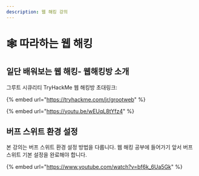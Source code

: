 ```yaml
---
description: 웹 해킹 강의
---
```


# 🕸 따라하는 웹 해킹

## 일단 배워보는 웹 해킹- 웹해킹방 소개&#x20;

그루트 시큐리티 TryHackMe 웹 해킹방 초대링크:&#x20;

{% embed url="https://tryhackme.com/jr/grootweb" %}

{% embed url="https://youtu.be/wEUqL8tYfz4" %}

## 버프 스위트 환경 설정

본 강의는 버프 스위트 환경 설정 방법을 다룹니다. 웹 해킹 공부에 들어가기 앞서 버프 스위트 기본 설정을 완료해야 합니다.

{% embed url="https://www.youtube.com/watch?v=bf6k_6Ua5Gk" %}

